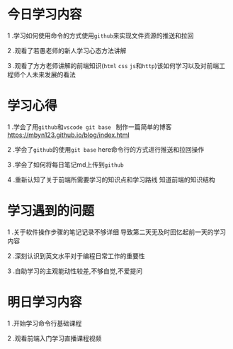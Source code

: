 # 今日学习内容
1 .学习如何使用命令的方式使用`github`来实现文件资源的推送和拉回

2 .观看了若愚老师的新人学习心态方法讲解

3 .观看了方方老师讲解的前端知识(`html` `css` `js`和`http`)该如何学习以及对前端工程师个人未来发展的看法

# 学习心得

1 .学会了用`github`和`vscode git base ` 制作一篇简单的博客 https://mbyn123.github.io/blog/index.html

2 .学会了`github`的使用`git base` here命令行的方式进行推送和拉回操作

3 .学会了如何将每日笔记md上传到`github`

4 .重新认知了关于前端所需要学习的知识点和学习路线
知道前端的知识结构


# 学习遇到的问题

1 .关于软件操作步骤的笔记记录不够详细 导致第二天无及时回忆起前一天的学习内容

2 .深刻认识到英文水平对于编程日常工作的重要性

3 .自助学习的主观能动性较差,不够自觉,不爱提问

# 明日学习内容

1 .开始学习命令行基础课程

2 .观看前端入门学习直播课程视频